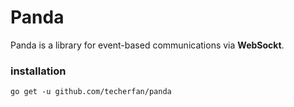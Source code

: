 # Panda
Panda is a library for event-based communications via **WebSockt**.

### installation
```
go get -u github.com/techerfan/panda
```